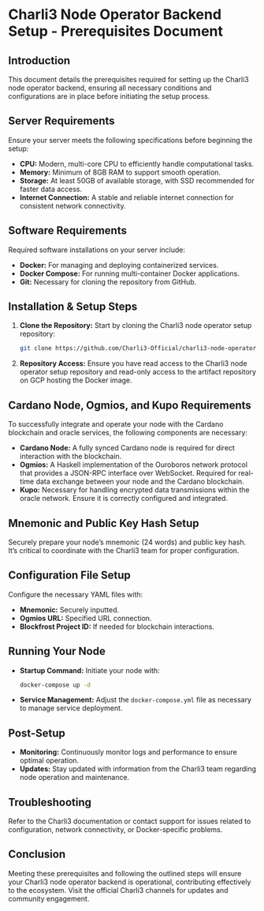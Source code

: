 # Charli3 Node Operator Backend Setup - Prerequisites Document

## Introduction
This document details the prerequisites required for setting up the Charli3 node operator backend, ensuring all necessary conditions and configurations are in place before initiating the setup process.

## Server Requirements
Ensure your server meets the following specifications before beginning the setup:
- **CPU:** Modern, multi-core CPU to efficiently handle computational tasks.
- **Memory:** Minimum of 8GB RAM to support smooth operation.
- **Storage:** At least 50GB of available storage, with SSD recommended for faster data access.
- **Internet Connection:** A stable and reliable internet connection for consistent network connectivity.

## Software Requirements
Required software installations on your server include:
- **Docker:** For managing and deploying containerized services.
- **Docker Compose:** For running multi-container Docker applications.
- **Git:** Necessary for cloning the repository from GitHub.

## Installation & Setup Steps
1. **Clone the Repository:** Start by cloning the Charli3 node operator setup repository:
   ```bash
   git clone https://github.com/Charli3-Official/charli3-node-operator-setup.git
   ```
2. **Repository Access:** Ensure you have read access to the Charli3 node operator setup repository and read-only access to the artifact repository on GCP hosting the Docker image.

## Cardano Node, Ogmios, and Kupo Requirements
To successfully integrate and operate your node with the Cardano blockchain and oracle services, the following components are necessary:
- **Cardano Node:** A fully synced Cardano node is required for direct interaction with the blockchain.
- **Ogmios:** A Haskell implementation of the Ouroboros network protocol that provides a JSON-RPC interface over WebSocket. Required for real-time data exchange between your node and the Cardano blockchain.
- **Kupo:** Necessary for handling encrypted data transmissions within the oracle network. Ensure it is correctly configured and integrated.

## Mnemonic and Public Key Hash Setup
Securely prepare your node’s mnemonic (24 words) and public key hash. It’s critical to coordinate with the Charli3 team for proper configuration.

## Configuration File Setup
Configure the necessary YAML files with:
- **Mnemonic:** Securely inputted.
- **Ogmios URL:** Specified URL connection.
- **Blockfrost Project ID:** If needed for blockchain interactions.

## Running Your Node
- **Startup Command:** Initiate your node with:
  ```bash
  docker-compose up -d
  ```
- **Service Management:** Adjust the `docker-compose.yml` file as necessary to manage service deployment.

## Post-Setup
- **Monitoring:** Continuously monitor logs and performance to ensure optimal operation.
- **Updates:** Stay updated with information from the Charli3 team regarding node operation and maintenance.

## Troubleshooting
Refer to the Charli3 documentation or contact support for issues related to configuration, network connectivity, or Docker-specific problems.

## Conclusion
Meeting these prerequisites and following the outlined steps will ensure your Charli3 node operator backend is operational, contributing effectively to the ecosystem. Visit the official Charli3 channels for updates and community engagement.